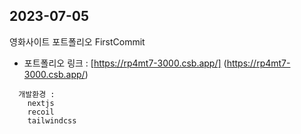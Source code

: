 ## 2023-07-05
영화사이트 포트폴리오 FirstCommit 
- 포트폴리오 링크 : [https://rp4mt7-3000.csb.app/] (https://rp4mt7-3000.csb.app/)
```
  개발환경 : 
    nextjs
    recoil
    tailwindcss
```
